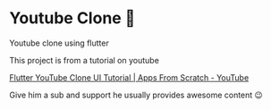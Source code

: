 # Youtube Clone 📱

Youtube clone using flutter 

This project is from a tutorial on youtube 

[Flutter YouTube Clone UI Tutorial | Apps From Scratch - YouTube](https://www.youtube.com/watch?v=umhl2hakkcY)

Give him a sub and support he usually provides awesome content 😉